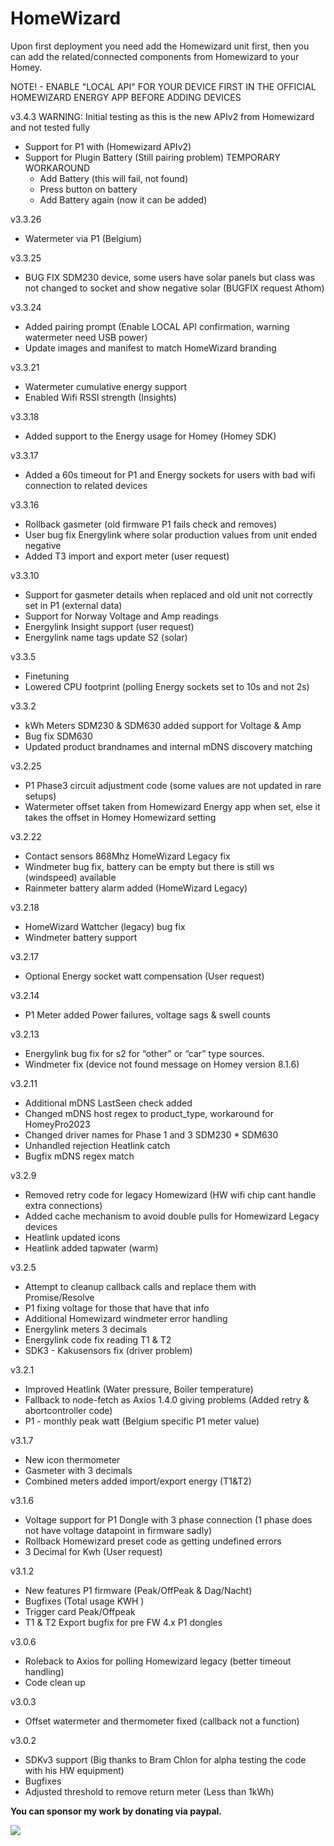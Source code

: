 # HomeWizard

Upon first deployment you need add the Homewizard unit first, then you can add the related/connected components from Homewizard to your Homey.

NOTE! - ENABLE "LOCAL API" FOR YOUR DEVICE FIRST IN THE OFFICIAL HOMEWIZARD ENERGY APP BEFORE ADDING DEVICES

v3.4.3
WARNING: Initial testing as this is the new APIv2 from Homewizard and not tested fully
* Support for P1 with (Homewizard APIv2)
* Support for Plugin Battery (Still pairing problem)
  TEMPORARY WORKAROUND 
    - Add Battery (this will fail, not found)
    - Press button on battery
    - Add Battery again (now it can be added)

v3.3.26
* Watermeter via P1 (Belgium)

v3.3.25
* BUG FIX SDM230 device, some users have solar panels but class was not changed to socket and show negative solar (BUGFIX request Athom)

v3.3.24
* Added pairing prompt (Enable LOCAL API confirmation, warning watermeter need USB power)
* Update images and manifest to match HomeWizard branding

v3.3.21
* Watermeter cumulative energy support
* Enabled Wifi RSSI strength (Insights)

v3.3.18
* Added support to the Energy usage for Homey (Homey SDK)

v3.3.17
* Added a 60s timeout for P1 and Energy sockets for users with bad wifi connection to related devices

v3.3.16
* Rollback gasmeter (old firmware P1 fails check and removes)
* User bug fix Energylink where solar production values from unit ended negative
* Added T3 import and export meter (user request)

v3.3.10
* Support for gasmeter details when replaced and old unit not correctly set in P1 (external data)
* Support for Norway Voltage and Amp readings
* Energylink Insight support (user request)
* Energylink name tags update S2 (solar)

v3.3.5
* Finetuning
* Lowered CPU footprint (polling Energy sockets set to 10s and not 2s)

v3.3.2
* kWh Meters SDM230 & SDM630 added support for Voltage & Amp
* Bug fix SDM630
* Updated product brandnames and internal mDNS discovery matching

v3.2.25
* P1 Phase3 circuit adjustment code (some values are not updated in rare setups)
* Watermeter offset taken from Homewizard Energy app when set, else it takes the offset in Homey Homewizard setting

v3.2.22
* Contact sensors 868Mhz HomeWizard Legacy fix
* Windmeter bug fix, battery can be empty but there is still ws (windspeed) available
* Rainmeter battery alarm added (HomeWizard Legacy)

v3.2.18
* HomeWizard Wattcher (legacy) bug fix
* Windmeter battery support

v3.2.17
* Optional Energy socket watt compensation (User request)

v3.2.14
* P1 Meter added Power failures, voltage sags & swell counts

v3.2.13
* Energylink bug fix for s2 for “other” or “car” type sources.
* Windmeter fix (device not found message on Homey version 8.1.6)

v3.2.11
* Additional mDNS LastSeen check added
* Changed mDNS host regex to product_type, workaround for HomeyPro2023
* Changed driver names for Phase 1 and 3 SDM230 * SDM630
* Unhandled rejection Heatlink catch
* Bugfix mDNS regex match

v3.2.9
* Removed retry code for legacy Homewizard (HW wifi chip cant handle extra connections)
* Added cache mechanism to avoid double pulls for Homewizard Legacy devices
* Heatlink updated icons
* Heatlink added tapwater (warm)

v3.2.5
* Attempt to cleanup callback calls and replace them with Promise/Resolve
* P1 fixing voltage for those that have that info
* Additional Homewizard windmeter error handling
* Energylink meters 3 decimals
* Energylink code fix reading T1 & T2
* SDK3 - Kakusensors fix (driver problem)

v3.2.1
* Improved Heatlink (Water pressure, Boiler temperature)
* Fallback to node-fetch as Axios 1.4.0 giving problems (Added retry & abortcontroller code)
* P1 - monthly peak watt (Belgium specific P1 meter value)

v3.1.7
* New icon thermometer
* Gasmeter with 3 decimals
* Combined meters added import/export energy (T1&T2)

v3.1.6
* Voltage support for P1 Dongle with 3 phase connection (1 phase does not have voltage datapoint in firmware sadly)
* Rollback Homewizard preset code as getting undefined errors
* 3 Decimal for Kwh (User request)

v3.1.2
* New features P1 firmware (Peak/OffPeak & Dag/Nacht)
* Bugfixes (Total usage KWH )
* Trigger card Peak/Offpeak
* T1 & T2 Export bugfix for pre FW 4.x P1 dongles

v3.0.6
* Roleback to Axios for polling Homewizard legacy (better timeout handling)
* Code clean up

v3.0.3
* Offset watermeter and thermometer fixed (callback not a function)

v3.0.2
* SDKv3 support (Big thanks to Bram Chlon for alpha testing the code with his HW equipment)
* Bugfixes
* Adjusted threshold to remove return meter (Less than 1kWh)




**You can sponsor my work by donating via paypal.**

[![](https://www.paypalobjects.com/en_US/i/btn/btn_donateCC_LG.gif)](https://www.paypal.com/paypalme2/jtebbens)
